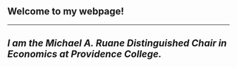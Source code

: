 ## **Welcome to my webpage!**

---

## *I am the Michael A. Ruane Distinguished Chair in Economics at Providence College.*

